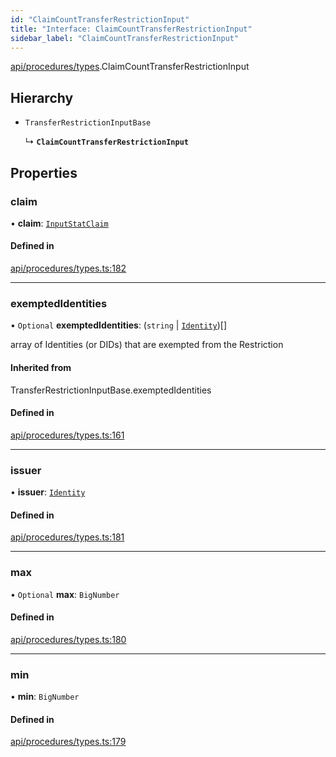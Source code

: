 ```yaml
---
id: "ClaimCountTransferRestrictionInput"
title: "Interface: ClaimCountTransferRestrictionInput"
sidebar_label: "ClaimCountTransferRestrictionInput"
---
```


[api/procedures/types](../../../../../modules/API/Procedures/Types/Types.md).ClaimCountTransferRestrictionInput

## Hierarchy

- `TransferRestrictionInputBase`

  ↳ **`ClaimCountTransferRestrictionInput`**

## Properties

### claim

• **claim**: [`InputStatClaim`](../../../../../modules/Types/Types.md#inputstatclaim)

#### Defined in

[api/procedures/types.ts:182](https://github.com/F-OBrien/polymesh-sdk/blob/012f1745/src/api/procedures/types.ts#L182)

___

### exemptedIdentities

• `Optional` **exemptedIdentities**: (`string` \| [`Identity`](../../../../../classes/API/Entities/Identity/Identity.md))[]

array of Identities (or DIDs) that are exempted from the Restriction

#### Inherited from

TransferRestrictionInputBase.exemptedIdentities

#### Defined in

[api/procedures/types.ts:161](https://github.com/F-OBrien/polymesh-sdk/blob/012f1745/src/api/procedures/types.ts#L161)

___

### issuer

• **issuer**: [`Identity`](../../../../../classes/API/Entities/Identity/Identity.md)

#### Defined in

[api/procedures/types.ts:181](https://github.com/F-OBrien/polymesh-sdk/blob/012f1745/src/api/procedures/types.ts#L181)

___

### max

• `Optional` **max**: `BigNumber`

#### Defined in

[api/procedures/types.ts:180](https://github.com/F-OBrien/polymesh-sdk/blob/012f1745/src/api/procedures/types.ts#L180)

___

### min

• **min**: `BigNumber`

#### Defined in

[api/procedures/types.ts:179](https://github.com/F-OBrien/polymesh-sdk/blob/012f1745/src/api/procedures/types.ts#L179)
